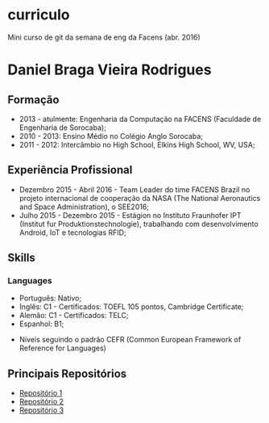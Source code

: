# curriculo
Mini curso de git da semana de eng da Facens (abr. 2016)



# Daniel Braga Vieira Rodrigues

## Formação

- 2013 - atulmente: Engenharia da Computação na  FACENS (Faculdade de Engenharia de Sorocaba);
- 2010 - 2013: Ensino Médio no Colégio Anglo Sorocaba;
- 2011 - 2012: Intercâmbio no High School, Elkins High School, WV, USA;

## Experiência Profissional

- Dezembro 2015 - Abril 2016 - Team Leader do time FACENS Brazil no projeto internacional de cooperação da NASA (The National Aeronautics and Space Administration), o SEE2016;
- Julho 2015 - Dezembro 2015 - Estágion no Instituto Fraunhofer IPT (Institut fur Produktionstechnologie), trabalhando com desenvolvimento Android, IoT e tecnologias RFID;

## Skills

### Languages

- Português: Nativo;
- Inglês: C1 - Certificados: TOEFL 105 pontos, Cambridge Certificate;  
- Alemão: C1 - Certificados: TELC;
- Espanhol: B1;

* Níveis seguindo o padrão CEFR (Common European Framework of Reference for Languages)

## Principais Repositórios

- [Repositório 1](http://facens.br)
- [Repositório 2]()
- [Repositório 3]()
